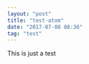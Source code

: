 ```yaml
---
layout: "post"
title: "test-atom"
date: "2017-07-08 08:36"
tag: "test"
---
```


This is just a test
